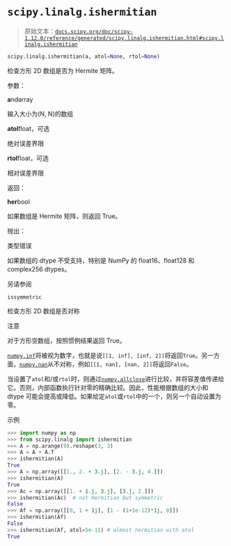 # `scipy.linalg.ishermitian`

> 原始文本：[`docs.scipy.org/doc/scipy-1.12.0/reference/generated/scipy.linalg.ishermitian.html#scipy.linalg.ishermitian`](https://docs.scipy.org/doc/scipy-1.12.0/reference/generated/scipy.linalg.ishermitian.html#scipy.linalg.ishermitian)

```py
scipy.linalg.ishermitian(a, atol=None, rtol=None)
```

检查方形 2D 数组是否为 Hermite 矩阵。

参数：

**a**ndarray

输入大小为(N, N)的数组

**atol**float，可选

绝对误差界限

**rtol**float，可选

相对误差界限

返回：

**her**bool

如果数组是 Hermite 矩阵，则返回 True。

抛出：

类型错误

如果数组的 dtype 不受支持，特别是 NumPy 的 float16、float128 和 complex256 dtypes。

另请参阅

`issymmetric`

检查方形 2D 数组是否对称

注意

对于方形空数组，按照惯例结果返回 True。

[`numpy.inf`](https://numpy.org/devdocs/reference/constants.html#numpy.inf "(in NumPy v2.0.dev0)")将被视为数字，也就是说`[[1, inf], [inf, 2]]`将返回`True`。另一方面，[`numpy.nan`](https://numpy.org/devdocs/reference/constants.html#numpy.nan "(in NumPy v2.0.dev0)")从不对称，例如`[[1, nan], [nan, 2]]`将返回`False`。

当设置了`atol`和/或`rtol`时，则通过[`numpy.allclose`](https://numpy.org/devdocs/reference/generated/numpy.allclose.html#numpy.allclose "(in NumPy v2.0.dev0)")进行比较，并将容差值传递给它。否则，内部函数执行针对零的精确比较。因此，性能根据数组的大小和 dtype 可能会提高或降低。如果给定`atol`或`rtol`中的一个，则另一个自动设置为零。

示例

```py
>>> import numpy as np
>>> from scipy.linalg import ishermitian
>>> A = np.arange(9).reshape(3, 3)
>>> A = A + A.T
>>> ishermitian(A)
True
>>> A = np.array([[1., 2. + 3.j], [2. - 3.j, 4.]])
>>> ishermitian(A)
True
>>> Ac = np.array([[1. + 1.j, 3.j], [3.j, 2.]])
>>> ishermitian(Ac)  # not Hermitian but symmetric
False
>>> Af = np.array([[0, 1 + 1j], [1 - (1+1e-12)*1j, 0]])
>>> ishermitian(Af)
False
>>> ishermitian(Af, atol=5e-11) # almost hermitian with atol
True 
```
